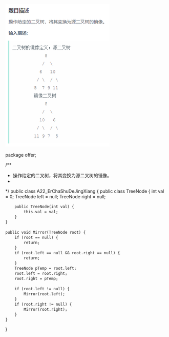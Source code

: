 ![icon](img/A22_ErChaShuDeJingXiang.png)    

package offer;

/**
 * 操作给定的二叉树，将其变换为源二叉树的镜像。
 *
 */
public class A22_ErChaShuDeJingXiang {
	public class TreeNode {
		int val = 0;
		TreeNode left = null;
		TreeNode right = null;

		public TreeNode(int val) {
			this.val = val;
		}
	}

	public void Mirror(TreeNode root) {
		if (root == null) {
			return;
		}
		if (root.left == null && root.right == null) {
			return;
		}
		TreeNode pTemp = root.left;
		root.left = root.right;
		root.right = pTemp;

		if (root.left != null) {
			Mirror(root.left);
		}
		if (root.right != null) {
			Mirror(root.right);
		}
	}
}
